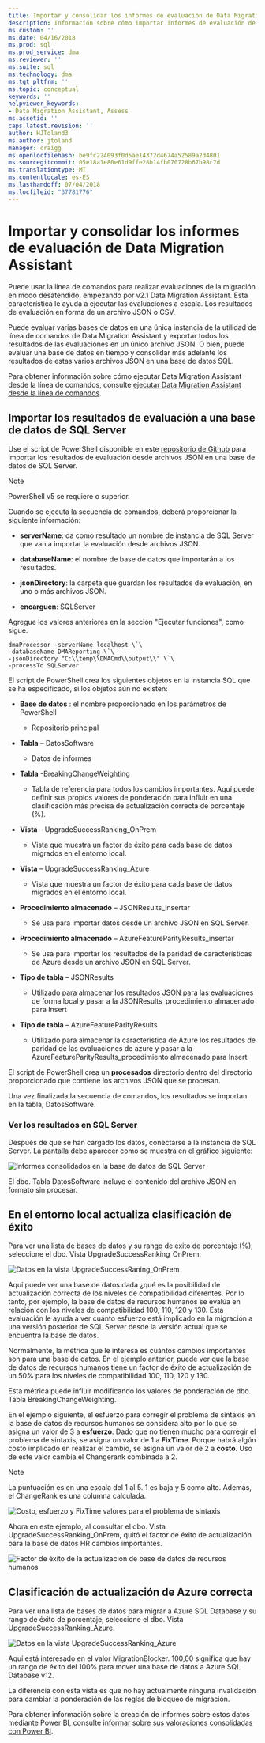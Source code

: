 ```yaml
---
title: Importar y consolidar los informes de evaluación de Data Migration Assistant (SQL Server) | Microsoft Docs
description: Información sobre cómo importar informes de evaluación de Data Migration Assistant en una base de datos de SQL Server y consolidar varios informes
ms.custom: ''
ms.date: 04/16/2018
ms.prod: sql
ms.prod_service: dma
ms.reviewer: ''
ms.suite: sql
ms.technology: dma
ms.tgt_pltfrm: ''
ms.topic: conceptual
keywords: ''
helpviewer_keywords:
- Data Migration Assistant, Assess
ms.assetid: ''
caps.latest.revision: ''
author: HJToland3
ms.author: jtoland
manager: craigg
ms.openlocfilehash: be9fc224093f0d5ae14372d4674a52589a2d4801
ms.sourcegitcommit: 05e18a1e80e61d9ffe28b14fb070728b67b98c7d
ms.translationtype: MT
ms.contentlocale: es-ES
ms.lasthandoff: 07/04/2018
ms.locfileid: "37781776"
---
```

# <a name="import-and-consolidate-data-migration-assistant-assessment-reports"></a>Importar y consolidar los informes de evaluación de Data Migration Assistant

Puede usar la línea de comandos para realizar evaluaciones de la migración en modo desatendido, empezando por v2.1 Data Migration Assistant. Esta característica le ayuda a ejecutar las evaluaciones a escala. Los resultados de evaluación en forma de un archivo JSON o CSV.

Puede evaluar varias bases de datos en una única instancia de la utilidad de línea de comandos de Data Migration Assistant y exportar todos los resultados de las evaluaciones en un único archivo JSON. O bien, puede evaluar una base de datos en tiempo y consolidar más adelante los resultados de estas varios archivos JSON en una base de datos SQL.

Para obtener información sobre cómo ejecutar Data Migration Assistant desde la línea de comandos, consulte [ejecutar Data Migration Assistant desde la línea de comandos](../dma/dma-commandline.md). 

## <a name="import-assessment-results-into-a-sql-server-database"></a>Importar los resultados de evaluación a una base de datos de SQL Server

Use el script de PowerShell disponible en este [repositorio de Github](https://github.com/Microsoft/sql-server-samples/tree/master/samples/features/data-migration-assistant) para importar los resultados de evaluación desde archivos JSON en una base de datos de SQL Server.

> [!NOTE]
> PowerShell v5 se requiere o superior.

Cuando se ejecuta la secuencia de comandos, deberá proporcionar la siguiente información: 

- **serverName**: da como resultado un nombre de instancia de SQL Server que van a importar la evaluación desde archivos JSON.

- **databaseName**: el nombre de base de datos que importarán a los resultados.

- **jsonDirectory**: la carpeta que guardan los resultados de evaluación, en uno o más archivos JSON.

- **encarguen**: SQLServer

Agregue los valores anteriores en la sección "Ejecutar funciones", como sigue.

```
dmaProcessor -serverName localhost \`\
-databaseName DMAReporting \`\
-jsonDirectory "C:\\temp\\DMACmd\\output\\" \`\
-processTo SQLServer
```

El script de PowerShell crea los siguientes objetos en la instancia SQL que se ha especificado, si los objetos aún no existen:

- **Base de datos** : el nombre proporcionado en los parámetros de PowerShell

  - Repositorio principal

- **Tabla** – DatosSoftware

  - Datos de informes

- **Tabla** -BreakingChangeWeighting

  - Tabla de referencia para todos los cambios importantes. Aquí puede definir sus propios valores de ponderación para influir en una clasificación más precisa de actualización correcta de porcentaje (%).

- **Vista** – UpgradeSuccessRanking\_OnPrem

  - Vista que muestra un factor de éxito para cada base de datos migrados en el entorno local.

- **Vista** – UpgradeSuccessRanking\_Azure

  - Vista que muestra un factor de éxito para cada base de datos migrados en el entorno local.

- **Procedimiento almacenado** – JSONResults\_insertar

  - Se usa para importar datos desde un archivo JSON en SQL Server.

- **Procedimiento almacenado** – AzureFeatureParityResults\_insertar

  - Se usa para importar los resultados de la paridad de características de Azure desde un archivo JSON en SQL Server.

- **Tipo de tabla** – JSONResults

  - Utilizado para almacenar los resultados JSON para las evaluaciones de forma local y pasar a la JSONResults\_procedimiento almacenado para Insert

- **Tipo de tabla** – AzureFeatureParityResults

  - Utilizado para almacenar la característica de Azure los resultados de paridad de las evaluaciones de azure y pasar a la AzureFeatureParityResults\_procedimiento almacenado para Insert

El script de PowerShell crea un **procesados** directorio dentro del directorio proporcionado que contiene los archivos JSON que se procesan.

Una vez finalizada la secuencia de comandos, los resultados se importan en la tabla, DatosSoftware.

### <a name="viewing-the-results-in-sql-server"></a>Ver los resultados en SQL Server

Después de que se han cargado los datos, conectarse a la instancia de SQL Server. La pantalla debe aparecer como se muestra en el gráfico siguiente:

![Informes consolidados en la base de datos de SQL Server](../dma/media/DMAReportingDatabase.png)

El dbo. Tabla DatosSoftware incluye el contenido del archivo JSON en formato sin procesar.

## <a name="on-premises-upgrade-success-ranking"></a>En el entorno local actualiza clasificación de éxito

Para ver una lista de bases de datos y su rango de éxito de porcentaje (%), seleccione el dbo. Vista UpgradeSuccessRanking_OnPrem:

![Datos en la vista UpgradeSuccessRaning_OnPrem](../dma/media/UpgradeSuccessRankingView.png)

Aquí puede ver una base de datos dada ¿qué es la posibilidad de actualización correcta de los niveles de compatibilidad diferentes. Por lo tanto, por ejemplo, la base de datos de recursos humanos se evalúa en relación con los niveles de compatibilidad 100, 110, 120 y 130. Esta evaluación le ayuda a ver cuánto esfuerzo está implicado en la migración a una versión posterior de SQL Server desde la versión actual que se encuentra la base de datos.

Normalmente, la métrica que le interesa es cuántos cambios importantes son para una base de datos. En el ejemplo anterior, puede ver que la base de datos de recursos humanos tiene un factor de éxito de actualización de un 50% para los niveles de compatibilidad 100, 110, 120 y 130.

Esta métrica puede influir modificando los valores de ponderación de dbo. Tabla BreakingChangeWeighting.

En el ejemplo siguiente, el esfuerzo para corregir el problema de sintaxis en la base de datos de recursos humanos se considera alto por lo que se asigna un valor de 3 a **esfuerzo**. Dado que no tienen mucho para corregir el problema de sintaxis, se asigna un valor de 1 a **FixTime**. Porque habrá algún costo implicado en realizar el cambio, se asigna un valor de 2 a **costo**. Uso de este valor cambia el Changerank combinada a 2.

> [!NOTE]
> La puntuación es en una escala del 1 al 5.  1 es baja y 5 como alto. Además, el ChangeRank es una columna calculada.

![Costo, esfuerzo y FixTime valores para el problema de sintaxis](../dma/media/SyntaxIssueEffort.png)

Ahora en este ejemplo, al consultar el dbo. Vista UpgradeSuccessRanking_OnPrem, quitó el factor de éxito de actualización para la base de datos HR cambios importantes.

![Factor de éxito de la actualización de base de datos de recursos humanos](../dma/media/UpgradeSuccessFactor_HR.png)

## <a name="azure-upgrade-success-ranking"></a>Clasificación de actualización de Azure correcta

Para ver una lista de bases de datos para migrar a Azure SQL Database y su rango de éxito de porcentaje, seleccione el dbo. Vista UpgradeSuccessRanking_Azure.

![Datos en la vista UpgradeSuccessRanking_Azure](../dma/media/UpgradeSuccessRankingView_Azure.png)

Aquí está interesado en el valor MigrationBlocker. 100,00 significa que hay un rango de éxito del 100% para mover una base de datos a Azure SQL Database v12.

La diferencia con esta vista es que no hay actualmente ninguna invalidación para cambiar la ponderación de las reglas de bloqueo de migración.

Para obtener información sobre la creación de informes sobre estos datos mediante Power BI, consulte [informar sobre sus valoraciones consolidadas con Power BI](../dma/dma-powerbiassesreport.md).
